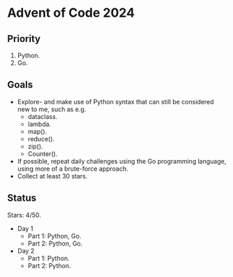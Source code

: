 # Advent of Code 2024

## Priority

1) Python.
2) Go.

## Goals

- Explore- and make use of Python syntax that can still be considered new to me, such as e.g.
  - dataclass.
  - lambda.
  - map().
  - reduce().
  - zip().
  - Counter().
- If possible, repeat daily challenges using the Go programming language, using more of a brute-force approach.
- Collect at least 30 stars.

## Status

Stars: 4/50.

- Day 1
  - Part 1: Python, Go.
  - Part 2: Python, Go.
- Day 2
  - Part 1: Python.
  - Part 2: Python.
